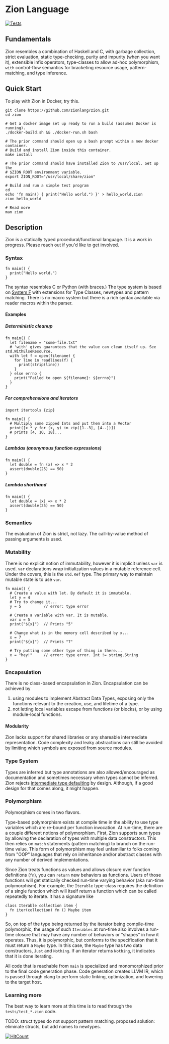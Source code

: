 # Zion Language

[![Tests](https://github.com/zionlang/zion/workflows/Tests/badge.svg)](https://github.com/zionlang/zion/actions?query=workflow%3ATests)

## Fundamentals

Zion resembles a combination of Haskell and C, with garbage collection, strict
evaluation, static type-checking, purity and impurity (when you want it), extensible infix operators,
type-classes to allow ad-hoc polymorphism, `with` control-flow semantics for bracketing resource usage, pattern-matching, and type inference.

## Quick Start

To play with Zion in Docker, try this.

```
git clone https://github.com/zionlang/zion.git
cd zion

# Get a docker image set up ready to run a build (assumes Docker is running).
./docker-build.sh && ./docker-run.sh bash

# The prior command should open up a bash prompt within a new docker container.
# Build and install Zion inside this container.
make install

# The prior command should have installed Zion to /usr/local. Set up the
# $ZION_ROOT environment variable.
export ZION_ROOT="/usr/local/share/zion"

# Build and run a simple test program
cd
echo 'fn main() { print("Hello world.") }' > hello_world.zion
zion hello_world

# Read more
man zion
```

## Description

Zion is a statically typed procedural/functional language. It is a work in
progress. Please reach out if you'd like to get involved.

### Syntax

```
fn main() {
  print("Hello world.")
}
```

The syntax resembles C or Python (with braces.) The type system is based on
[System F](https://en.wikipedia.org/wiki/System_F) with extensions for Type
Classes, newtypes and pattern matching. There is no macro system but there is a
rich syntax available via reader macros within the parser.

#### Examples

##### Deterministic cleanup

```
fn main() {
  let filename = "some-file.txt"
  # 'with' gives guarantees that the value can clean itself up. See std.WithElseResource.
  with let f = open(filename) {
    for line in readlines(f) {
      print(strip(line))
    }
  } else errno {
    print("Failed to open ${filename}: ${errno}")
  }
}
```

##### For comprehensions and iterators

```
import itertools {zip}

fn main() {
  # Multiply some zipped Ints and put them into a Vector
  print([x * y for (x, y) in zip([1..3], [4..])])
  # prints [4, 10, 18]...
}
```

##### Lambdas (anonymous function expressions)

```
fn main() {
  let double = fn (x) => x * 2
  assert(double(25) == 50)
}
```

##### Lambda shorthand

```
fn main() {
  let double = |x| => x * 2
  assert(double(25) == 50)
}
```

### Semantics

The evaluation of Zion is strict, not lazy. The call-by-value method of passing
arguments is used.

### Mutability

There is no explicit notion of immutability, however it is implicit unless
`var` is used. `var` declarations wrap initialization values in a mutable
reference cell. Under the covers, this is the `std.Ref` type. The primary way
to maintain mutable state is to use `var`.

```
fn main() {
  # Create a value with let. By default it is immutable.
  let y = 4
  # Try to change it...
  y = 5          // error: type error

  # Create a variable with var. It is mutable.
  var x = 5
  print("${x}")  // Prints "5"

  # Change what is in the memory cell described by x...
  x = 7
  print("${x}")  // Prints "7"

  # Try putting some other type of thing in there...
  x = "hey!"     // error: type error. Int != string.String
}
```


### Encapsulation

There is no class-based encapsulation in Zion. Encapsulation can be achieved by

1. using modules to implement Abstract Data Types, exposing only the functions
   relevant to the creation, use, and lifetime of a type.
2. not letting local variables escape from functions (or blocks), or by using
   module-local functions.

#### Modularity

Zion lacks support for shared libraries or any shareable intermediate
representation. Code complexity and leaky abstractions can still be avoided by
limiting which symbols are exposed from source modules.

### Type System

Types are inferred but type annotations are also allowed/encouraged as
documentation and sometimes necessary when types cannot be inferred. Zion
rejects [intermediate type defaulting](https://kseo.github.io/posts/2017-01-04-type-defaulting-in-haskell.html) by design. Although, if a good
design for that comes along, it might happen.

### Polymorphism

Polymorphism comes in two flavors.

Type-based polymorphism exists at compile time in the ability to use type
variables which are re-bound per function invocation. At run-time, there are a
couple different notions of polymorphism. First, Zion supports sum types by
allowing the declaration of types with multiple data constructors.  This then
relies on `match` statements (pattern matching) to branch on the run-time
value. This form of polymorphism may feel unfamiliar to folks coming from "OOP"
languages that rely on inheritance and/or abstract classes with any number of
derived implementations.

Since Zion treats functions as values and allows closure over function
definitions (`fn`), you can `return` new behaviors as functions. Users of those
functions will get statically checked run-time varying behavior (aka run-time
polymorphism). For example, the `Iterable` type-class requires the definition
of a single function which will itself return a function which can be called
repeatedly to iterate. It has a signature like

```
class Iterable collection item {
  fn iter(collection) fn () Maybe item
}
```

So, on top of the type being returned by the iterator being compile-time
polymorphic, the usage of such `Iterables` at run-time also involves a run-time
closure that may have any number of behaviors or "shapes" in how it operates.
Thus, it is polymorphic, but conforms to the specification that it must return
a `Maybe` type. In this case, the `Maybe` type has two data constructors,
`Just` and `Nothing`. If an iterator returns `Nothing`, it indicates that it is
done iterating.

All code that is reachable from `main` is specialized and monomorphized prior
to the final code generation phase. Code generation creates LLVM IR, which is
passed through clang to perform static linking, optimization, and lowering to
the target host.

### Learning more

The best way to learn more at this time is to read through the
`tests/test_*.zion` code.

TODO: struct types do not support pattern matching. proposed solution: eliminate
structs, but add names to newtypes.

[![HitCount](http://hits.dwyl.com/zionlang/zion.svg)](http://hits.dwyl.com/zionlang/zion)
